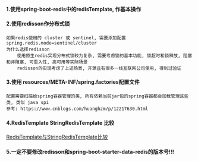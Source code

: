 #### 1.使用spring-boot-redis中的redisTemplate, 作基本操作

#### 2.使用redisson作分布式锁
    如果redis使用的 cluster 或 sentinel, 需要添加配置 spring.redis.mode=sentinel/cluster
    为什么选择redisson
        使用原生redis实现分布式锁较为复杂, 需要考虑锁的基本功能, 锁超时和锁释放, 阻塞和非阻塞, 可重入性, 高可用等实际场景
        redisson的实现考虑了上述场景, 开源且有很多一线互联网公司使用, 得到过验证
#### 3.使用 resources/META-INF/spring.factories配置文件
    配置需要扫描给spring容器管理的类, 所有依赖当前jar包的spring容器都会加载管理这些类, 类似 java spi
    参考: https://www.cnblogs.com/huanghzm/p/12217630.html
    
#### 4.RedisTemplate StringRedisTemplate 比较 
[RedisTemplate与StringRedisTemplate比较](https://blog.csdn.net/notsaltedfish/article/details/75948281)

#### 5.一定不要修改redisson和spring-boot-starter-data-redis的版本号!!!